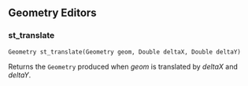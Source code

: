 ## Geometry Editors

### st_translate
`Geometry st_translate(Geometry geom, Double deltaX, Double deltaY)`

Returns the `Geometry` produced when _geom_ is translated by _deltaX_ and _deltaY_.